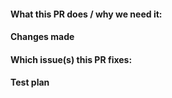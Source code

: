 <!-- Thanks for contributing to our project! We appreciate your time and effort.
Please fill out the information below to expedite the review and merge of your pull request.
-->

#### What this PR does / why we need it:
<!-- A clear description of the problem you are trying to solve -->


#### Changes made
<!-- Outline the specific changes made in this merge request. -->


#### Which issue(s) this PR fixes:
<!--
Any reference to relevant issue(s).
Please use the following format, so that the issue will be automatically closed when this PR is merged (see https://help.github.com/articles/closing-issues-using-keywords/)

`Fixes #<issue number>`

If there is not a correspondent issue yet, you might want to open a new one yourself, describing the problem you observed.
-->


#### Test plan
<!--
Please, make sure that this PR meets all the necessary quality gates before submitting for review:

- Existing Unit and E2E tests are passing
- New features or bug fixes should be covered by new Unit and/or E2E tests.

This will help us to ensure that your changes are working as expected and will not break in the future.
 
In order to save cloud resources, we invite you to submit the PR as a draft and run a single E2E test job, e.g. adding a comment to the PR with the following message in order to run E2E test on OCP 4.15 only:

> /test 4.15-openshift-e2e

In case you are unable to verify E2E test prior to submit the PR, we suggest to use the WIP (Work In Progress) title prefix (e.g. "[WIP] <Title of the PR>"), and then follow the above mentioned manual test steps. Once the E2E job passes, you can remove the WIP prefix and request a review.
-->
